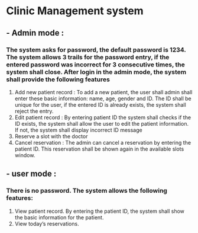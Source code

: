 # Clinic Management system
## - Admin mode : 
### The system asks for password, the default password is 1234. The system allows 3 trails for the password entry, if the entered password was incorrect for 3 consecutive times, the system shall close. After login in the admin mode, the system shall provide the following features
1. Add new patient record : To add a new patient, the user shall admin shall enter these basic information: name, age, gender and ID. The ID shall be unique for the user, if the entered ID is already exists, the system shall reject the entry.
2. Edit patient record : By entering patient ID the system shall checks if the ID exists, the system shall allow the user to edit the patient information. If not, the system shall display incorrect ID message
3. Reserve a slot with the doctor
4. Cancel reservation : The admin can cancel a reservation by entering the patient ID. This reservation shall be shown again in the available slots window.
## - user mode : 
### There is no password. The system allows the following features: 
 1. View patient record. By entering the patient ID, the system shall show the basic information for the patient. 
 2. View today’s reservations.

